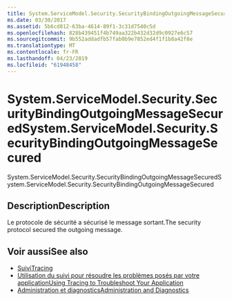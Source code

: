 ```yaml
---
title: System.ServiceModel.Security.SecurityBindingOutgoingMessageSecured
ms.date: 03/30/2017
ms.assetid: 5b6cd812-63ba-4614-89f1-3c31d7540c5d
ms.openlocfilehash: 828b439451f4b749aa322b432d32d9c0927e6c57
ms.sourcegitcommit: 9b552addadfb57fab0b9e7852ed4f1f1b8a42f8e
ms.translationtype: MT
ms.contentlocale: fr-FR
ms.lasthandoff: 04/23/2019
ms.locfileid: "61948458"
---
```

# <a name="systemservicemodelsecuritysecuritybindingoutgoingmessagesecured"></a><span data-ttu-id="ebbe4-102">System.ServiceModel.Security.SecurityBindingOutgoingMessageSecured</span><span class="sxs-lookup"><span data-stu-id="ebbe4-102">System.ServiceModel.Security.SecurityBindingOutgoingMessageSecured</span></span>
<span data-ttu-id="ebbe4-103">System.ServiceModel.Security.SecurityBindingOutgoingMessageSecured</span><span class="sxs-lookup"><span data-stu-id="ebbe4-103">System.ServiceModel.Security.SecurityBindingOutgoingMessageSecured</span></span>  
  
## <a name="description"></a><span data-ttu-id="ebbe4-104">Description</span><span class="sxs-lookup"><span data-stu-id="ebbe4-104">Description</span></span>  
 <span data-ttu-id="ebbe4-105">Le protocole de sécurité a sécurisé le message sortant.</span><span class="sxs-lookup"><span data-stu-id="ebbe4-105">The security protocol secured the outgoing message.</span></span>  
  
## <a name="see-also"></a><span data-ttu-id="ebbe4-106">Voir aussi</span><span class="sxs-lookup"><span data-stu-id="ebbe4-106">See also</span></span>

- [<span data-ttu-id="ebbe4-107">Suivi</span><span class="sxs-lookup"><span data-stu-id="ebbe4-107">Tracing</span></span>](../../../../../docs/framework/wcf/diagnostics/tracing/index.md)
- [<span data-ttu-id="ebbe4-108">Utilisation du suivi pour résoudre les problèmes posés par votre application</span><span class="sxs-lookup"><span data-stu-id="ebbe4-108">Using Tracing to Troubleshoot Your Application</span></span>](../../../../../docs/framework/wcf/diagnostics/tracing/using-tracing-to-troubleshoot-your-application.md)
- [<span data-ttu-id="ebbe4-109">Administration et diagnostics</span><span class="sxs-lookup"><span data-stu-id="ebbe4-109">Administration and Diagnostics</span></span>](../../../../../docs/framework/wcf/diagnostics/index.md)
